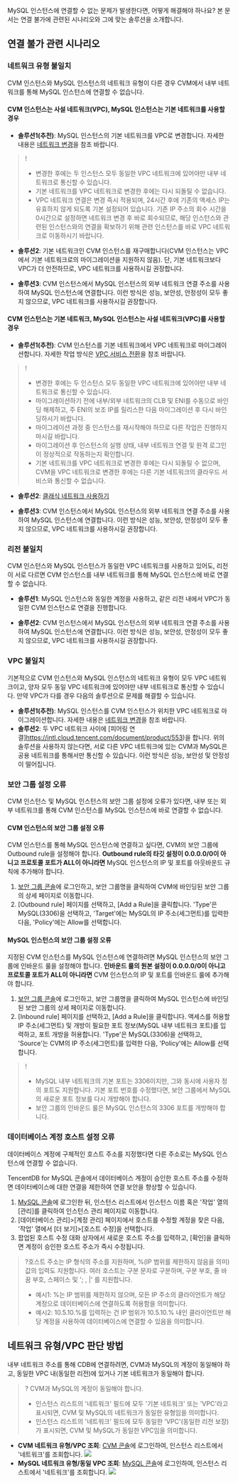 MySQL 인스턴스에 연결할 수 없는 문제가 발생한다면, 어떻게 해결해야 하나요?
본 문서는 연결 불가에 관련된 시나리오와 그에 맞는 솔루션을 소개합니다.

<span id = "wfljcjwt"></span>
## 연결 불가 관련 시나리오
### 네트워크 유형 불일치
CVM 인스턴스와 MySQL 인스턴스의 네트워크 유형이 다른 경우 CVM에서 내부 네트워크를 통해 MySQL 인스턴스에 연결할 수 없습니다.

#### CVM 인스턴스는 사설 네트워크(VPC), MySQL 인스턴스는 기본 네트워크를 사용할 경우
- **솔루션1(추천)**: MySQL 인스턴스의 기본 네트워크를 VPC로 변경합니다. 자세한 내용은 [네트워크 변경](https://intl.cloud.tencent.com/document/product/236/31915)을 참조 바랍니다.
>!
>- 변경한 후에는 두 인스턴스 모두 동일한 VPC 네트워크에 있어야만 내부 네트워크로 통신할 수 있습니다.
>- 기본 네트워크를 VPC 네트워크로 변경한 후에는 다시 되돌릴 수 없습니다.
>- VPC 네트워크 연결은 변경 즉시 적용되며, 24시간 후에 기존의 액세스 IP는 유효하지 않게 되도록 기본 설정되어 있습니다. 기존 IP 주소의 회수 시간을 0시간으로 설정하면 네트워크 변경 후 바로 회수되므로, 해당 인스턴스와 관련된 인스턴스와의 연결을 확보하기 위해 관련 인스턴스를 바로 VPC 네트워크로 이동하시기 바랍니다.
- **솔루션2**: 기본 네트워크인 CVM 인스턴스를 재구매합니다(CVM 인스턴스는 VPC에서 기본 네트워크로의 마이그레이션을 지원하지 않음). 단, 기본 네트워크보다 VPC가 더 안전하므로, VPC 네트워크를 사용하시길 권장합니다.

- **솔루션3**: CVM 인스턴스에서 MySQL 인스턴스의 외부 네트워크 연결 주소를 사용하여 MySQL 인스턴스에 연결합니다. 이런 방식은 성능, 보안성, 안정성이 모두 좋지 않으므로, VPC 네트워크를 사용하시길 권장합니다.

#### CVM 인스턴스는 기본 네트워크, MySQL 인스턴스는 사설 네트워크(VPC)를 사용할 경우
- **솔루션1(추천)**: CVM 인스턴스를 기본 네트워크에서 VPC 네트워크로 마이그레이션합니다. 자세한 작업 방식은 [VPC 서비스 전환](https://intl.cloud.tencent.com/document/product/213/20278)을 참조 바랍니다.
>!  
>- 변경한 후에는 두 인스턴스 모두 동일한 VPC 네트워크에 있어야만 내부 네트워크로 통신할 수 있습니다.
>- 마이그레이션하기 전에 내부/외부 네트워크의 CLB 및 ENI를 수동으로 바인딩 해제하고, 주 ENI의 보조 IP를 릴리스한 다음 마이그레이션 후 다시 바인딩하시기 바랍니다.
>- 마이그레이션 과정 중 인스턴스를 재시작해야 하므로 다른 작업은 진행하지 마시길 바랍니다.
>- 마이그레이션 후 인스턴스의 실행 상태, 내부 네트워크 연결 및 원격 로그인이 정상적으로 작동하는지 확인합니다.
>- 기본 네트워크를 VPC 네트워크로 변경한 후에는 다시 되돌릴 수 없으며, CVM을 VPC 네트워크로 변경한 후에는 다른 기본 네트워크의 클라우드 서비스와 통신할 수 없습니다.
- **솔루션2**: [클래식 네트워크 사용하기](https://intl.cloud.tencent.com/document/product/215/31807)

- **솔루션3**: CVM 인스턴스에서 MySQL 인스턴스의 외부 네트워크 연결 주소를 사용하여 MySQL 인스턴스에 연결합니다. 이런 방식은 성능, 보안성, 안정성이 모두 좋지 않으므로, VPC 네트워크를 사용하시길 권장합니다.

<span id = "dybt"></span>
### 리전 불일치
CVM 인스턴스와 MySQL 인스턴스가 동일한 VPC 네트워크를 사용하고 있어도, 리전이 서로 다르면 CVM 인스턴스를 내부 네트워크를 통해 MySQL 인스턴스에 바로 연결할 수 없습니다.

- **솔루션1**: MySQL 인스턴스와 동일한 계정을 사용하고, 같은 리전 내에서 VPC가 동일한 CVM 인스턴스로 연결을 진행합니다.

- **솔루션2**: CVM 인스턴스에서 MySQL 인스턴스의 외부 네트워크 연결 주소를 사용하여 MySQL 인스턴스에 연결합니다. 이런 방식은 성능, 보안성, 안정성이 모두 좋지 않으므로, VPC 네트워크를 사용하시길 권장합니다.

<span id = "sywlbt"></span>
### VPC 불일치
기본적으로 CVM 인스턴스와 MySQL 인스턴스의 네트워크 유형이 모두 VPC 네트워크이고, 양자 모두 동일 VPC 네트워크에 있어야만 내부 네트워크로 통신할 수 있습니다. 만약 VPC가 다를 경우 다음의 솔루션으로 문제를 해결할 수 있습니다.
- **솔루션1(추천)**: MySQL 인스턴스를 CVM 인스턴스가 위치한 VPC 네트워크로 마이그레이션합니다. 자세한 내용은 [네트워크 변경](https://intl.cloud.tencent.com/document/product/236/31915)을 참조 바랍니다.
- **솔루션2**: 두 VPC 네트워크 사이에 [피어링 연결]https://intl.cloud.tencent.com/document/product/553)을 합니다.
위의 솔루션을 사용하지 않는다면, 서로 다른 VPC 네트워크에 있는 CVM과 MySQL은 공용 네트워크를 통해서만 통신할 수 있습니다. 이런 방식은 성능, 보안성 및 안정성이 떨어집니다.

<span id = "aqzpzyw"></span>
### 보안 그룹 설정 오류
CVM 인스턴스 및 MySQL 인스턴스의 보안 그룹 설정에 오류가 있다면, 내부 또는 외부 네트워크를 통해 CVM 인스턴스를 MySQL 인스턴스에 바로 연결할 수 없습니다.

#### CVM 인스턴스의 보안 그룹 설정 오류
CVM 인스턴스를 통해 MySQL 인스턴스에 연결하고 싶다면, CVM의 보안 그룹에 Outbound rule을 설정해야 합니다. **Outbound rule의 타깃 설정이 0.0.0.0/0이 아니고 프로토콜 포트가 ALL이 아니라면** MySQL 인스턴스의 IP 및 포트를 아웃바운드 규칙에 추가해야 합니다.
1. [보안 그룹 콘솔](https://console.cloud.tencent.com/cvm/securitygroup)에 로그인하고, 보안 그룹명을 클릭하여 CVM에 바인딩된 보안 그룹의 상세 페이지로 이동합니다.
2. [Outbound rule] 페이지를 선택하고, [Add a Rule]을 클릭합니다.
'Type'은 MySQL(3306)을 선택하고, 'Target'에는 MySQL의 IP 주소(세그먼트)를 입력한 다음, 'Policy'에는 Allow를 선택합니다.

#### MySQL 인스턴스의 보안 그룹 설정 오류
지정된 CVM 인스턴스를 MySQL 인스턴스에 연결하려면 MySQL 인스턴스의 보안 그룹에 인바운드 룰을 설정해야 합니다. **인바운드 룰의 원본 설정이 0.0.0.0/0이 아니고 프로토콜 포트가 ALL이 아니라면** CVM 인스턴스의 IP 및 포트를 인바운드 룰에 추가해야 합니다. 
1. [보안 그룹 콘솔](https://console.cloud.tencent.com/cvm/securitygroup)에 로그인하고, 보안 그룹명을 클릭하여 MySQL 인스턴스에 바인딩된 보안 그룹의 상세 페이지로 이동합니다.
2. [Inbound rule] 페이지를 선택하고, [Add a Rule]을 클릭합니다.
액세스를 허용할 IP 주소(세그먼트) 및 개방이 필요한 포트 정보(MySQL 내부 네트워크 포트)를 입력하고, 포트 개방을 허용합니다.
'Type'은 MySQL(3306)을 선택하고, 'Source'는 CVM의 IP 주소(세그먼트)를 입력한 다음, 'Policy'에는 Allow를 선택합니다.
>!  
>- MySQL 내부 네트워크의 기본 포트는 3306이지만, 그와 동시에 사용자 정의 포트도 지원합니다. 기본 포트 번호를 수정했다면, 보안 그룹에서 MySQL의 새로운 포트 정보를 다시 개방해야 합니다.
>- 보안 그룹의 인바운드 룰은 MySQL 인스턴스의 3306 포트를 개방해야 합니다.

<span id = "sjkzhzjpzyw"></span>  
### 데이터베이스 계정 호스트 설정 오류
데이터베이스 계정에 구체적인 호스트 주소를 지정했다면 다른 주소로는 MySQL 인스턴스에 연결할 수 없습니다.

TencentDB for MySQL 콘솔에서 데이터베이스 계정이 승인한 호스트 주소를 수정하면 데이터베이스에 대한 연결을 제한하여 연결 보안을 향상할 수 있습니다.

1. [MySQL 콘솔](https://console.cloud.tencent.com/cdb)에 로그인한 뒤, 인스턴스 리스트에서 인스턴스 이름 혹은 '작업' 열의 [관리]를 클릭하여 인스턴스 관리 페이지로 이동합니다.
2. [데이터베이스 관리]>[계정 관리] 페이지에서 호스트를 수정할 계정을 찾은 다음, '작업' 열에서 [더 보기]>[호스트 수정]을 선택합니다.
3. 팝업된 호스트 수정 대화 상자에서 새로운 호스트 주소를 입력하고, [확인]을 클릭하면 계정이 승인한 호스트 주소가 즉시 수정됩니다.
>?호스트 주소는 IP 형식의 주소를 지원하며, %(IP 범위를 제한하지 않음을 의미)값의 입력도 지원합니다. 여러 호스트는 구분 문자로 구분하며, 구분 부호, 줄 바꿈 부호, 스페이스 및 '; , |' 를 지원합니다.
> - 예시1: %는 IP 범위를 제한하지 않으며, 모든 IP 주소의 클라이언트가 해당 계정으로 데이터베이스에 연결하도록 허용함을 의미합니다.
> - 예시2: 10.5.10.%를 입력하는 건 IP 범위가 10.5.10.% 내인 클라이언트만 해당 계정을 사용하여 데이터베이스에 연결할 수 있음을 의미합니다.


<span id = "wllxvpdff"></span>
## 네트워크 유형/VPC 판단 방법
내부 네트워크 주소를 통해 CDB에 연결하려면, CVM과 MySQL의 계정이 동일해야 하고, 동일한 VPC 내(동일한 리전)에 있거나 기본 네트워크가 동일해야 합니다.
>?
> CVM과 MySQL의 계정이 동일해야 합니다.
>- 인스턴스 리스트의 '네트워크' 필드에 모두 '기본 네트워크' 또는 'VPC'라고 표시되면, CVM 및 MySQL의 네트워크가 동일한 유형임을 의미합니다.
>- 인스턴스 리스트의 '네트워크' 필드에 모두 동일한 'VPC'(동일한 리전 보장)가 표시되면, CVM 및 MySQL가 동일한 VPC임을 의미합니다.
>
- **CVM 네트워크 유형/VPC 조회**: [CVM 콘솔](https://console.cloud.tencent.com/cvm/instance)에 로그인하여, 인스턴스 리스트에서 '네트워크'를 조회합니다.
![](https://main.qcloudimg.com/raw/ce2550045bc286172f841f4fcceb0cc4.png)
- **MySQL 네트워크 유형/동일 VPC 조회**: [MySQL 콘솔](https://console.cloud.tencent.com/cdb)에 로그인하여, 인스턴스 리스트에서 '네트워크'를 조회합니다.
![](https://main.qcloudimg.com/raw/2cc5396f1b3f8af2028d75ae642a5126.png)

